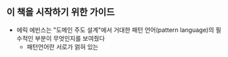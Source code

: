## 이 책을 시작하기 위한 가이드

- 에릭 에빈스는 "도메인 주도 설계"에서 거대한 패턴 언어(pattern language)의 필수적인 부분이 무엇인지를 보여줬다
  - 패턴언어란 서로가 얽혀 있는